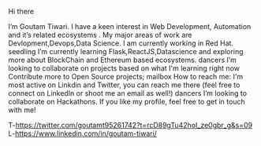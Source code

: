 Hi there 

I’m Goutam Tiwari. I have a keen interest in Web Development, Automation and it’s related ecosystems .
My major areas of work are Devlopment,Devops,Data Science. I am currently working in Red Hat.
seedling I’m currently learning Flask,ReactJS,Datascience and exploring more about BlockChain and Ethereum based ecosystems.
dancers I’m looking to collaborate on projects based on what I'm learning right now
Contribute more to Open Source projects;
mailbox How to reach me: I'm most active on Linkdin and Twitter, you can reach me there (feel free to connect on LinkedIn or shoot me an email as well!)
dancers I’m looking to collaborate on Hackathons. If you like my profile, feel free to get in touch with me!



T-https://twitter.com/goutamt95261742?t=rcD89gTu42hoI_ze0gbr_g&s=09
L-https://www.linkedin.com/in/goutam-tiwari/
